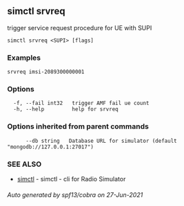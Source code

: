 ## simctl srvreq

trigger service request procedure for UE with SUPI

```
simctl srvreq <SUPI> [flags]
```

### Examples

```
srvreq imsi-2089300000001
```

### Options

```
  -f, --fail int32   trigger AMF fail ue count
  -h, --help         help for srvreq
```

### Options inherited from parent commands

```
      --db string   Database URL for simulator (default "mongodb://127.0.0.1:27017")
```

### SEE ALSO

* [simctl](simctl.md)	 - simctl - cli for Radio Simulator

###### Auto generated by spf13/cobra on 27-Jun-2021

